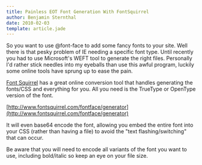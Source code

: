```yaml
---
title: Painless EOT Font Generation With FontSquirrel
author: Benjamin Sternthal
date: 2010-02-03
template: article.jade
---
```


So you want to use @font-face to add some fancy fonts to your site. Well there is that pesky problem of IE needing a specific font type. Until recently you had to use Microsoft's WEFT tool to generate the right files. Personally I'd rather stick needles into my eyeballs than use this awful program, luckily some online tools have sprung up to ease the pain.

<span class="more"></span>

[Font Squirrel](http://www.fontsquirrel.com) has a great online conversion tool that handles generating the fonts/CSS and everything for you. All you need is the TrueType or OpenType version of the font.


[http://www.fontsquirrel.com/fontface/generator](http://www.fontsquirrel.com/fontface/generator)

It will even base64 encode the font, allowing you embed the entire font into your CSS (rather than having a file) to avoid the "text flashing/switching" that can occur.

Be aware that you will need to encode all variants of the font you want to use, including bold/italic so keep an eye on your file size.
